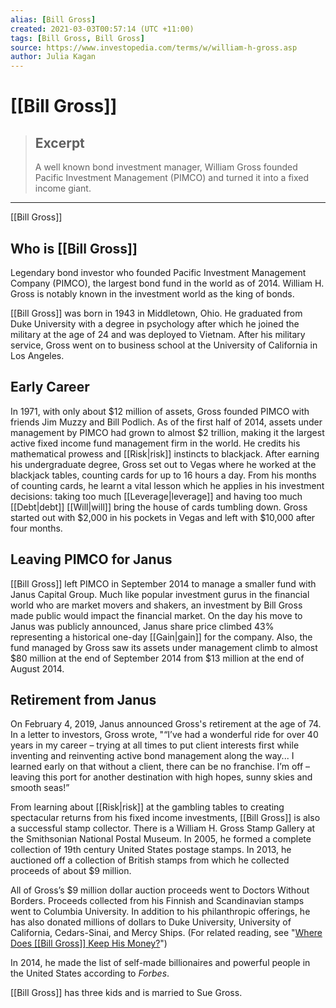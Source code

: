 ```yaml
---
alias: [Bill Gross]
created: 2021-03-03T00:57:14 (UTC +11:00)
tags: [Bill Gross, Bill Gross]
source: https://www.investopedia.com/terms/w/william-h-gross.asp
author: Julia Kagan
---
```


# [[Bill Gross]]

> ## Excerpt
> A well known bond investment manager, William Gross founded Pacific Investment Management (PIMCO) and turned it into a fixed income giant.

---

[[Bill Gross]]
## Who is [[Bill Gross]]

Legendary bond investor who founded Pacific Investment Management Company (PIMCO), the largest bond fund in the world as of 2014. William H. Gross is notably known in the investment world as the king of bonds.

[[Bill Gross]] was born in 1943 in Middletown, Ohio. He graduated from Duke University with a degree in psychology after which he joined the military at the age of 24 and was deployed to Vietnam. After his military service, Gross went on to business school at the University of California in Los Angeles.

## Early Career

In 1971, with only about $12 million of assets, Gross founded PIMCO with friends Jim Muzzy and Bill Podlich. As of the first half of 2014, assets under management by PIMCO had grown to almost $2 trillion, making it the largest active fixed income fund management firm in the world. He credits his mathematical prowess and [[Risk|risk]] instincts to blackjack. After earning his undergraduate degree, Gross set out to Vegas where he worked at the blackjack tables, counting cards for up to 16 hours a day. From his months of counting cards, he learnt a vital lesson which he applies in his investment decisions: taking too much [[Leverage|leverage]] and having too much [[Debt|debt]] [[Will|will]] bring the house of cards tumbling down. Gross started out with $2,000 in his pockets in Vegas and left with $10,000 after four months.

## Leaving PIMCO for Janus

[[Bill Gross]] left PIMCO in September 2014 to manage a smaller fund with Janus Capital Group. Much like popular investment gurus in the financial world who are market movers and shakers, an investment by Bill Gross made public would impact the financial market. On the day his move to Janus was publicly announced, Janus share price climbed 43% representing a historical one-day [[Gain|gain]] for the company. Also, the fund managed by Gross saw its assets under management climb to almost $80 million at the end of September 2014 from $13 million at the end of August 2014.

## Retirement from Janus

On February 4, 2019, Janus announced Gross's retirement at the age of 74. In a letter to investors, Gross wrote, "“I’ve had a wonderful ride for over 40 years in my career – trying at all times to put client interests first while inventing and reinventing active bond management along the way... I learned early on that without a client, there can be no franchise. I’m off – leaving this port for another destination with high hopes, sunny skies and smooth seas!”

From learning about [[Risk|risk]] at the gambling tables to creating spectacular returns from his fixed income investments, [[Bill Gross]] is also a successful stamp collector. There is a William H. Gross Stamp Gallery at the Smithsonian National Postal Museum. In 2005, he formed a complete collection of 19th century United States postage stamps. In 2013, he auctioned off a collection of British stamps from which he collected proceeds of about $9 million.

All of Gross’s $9 million dollar auction proceeds went to Doctors Without Borders. Proceeds collected from his Finnish and Scandinavian stamps went to Columbia University. In addition to his philanthropic offerings, he has also donated millions of dollars to Duke University, University of California, Cedars-Sinai, and Mercy Ships. (For related reading, see "[Where Does [[Bill Gross]] Keep His Money?](https://www.investopedia.com/articles/investing/030716/where-does-bill-gross-keep-his-money.asp)")

In 2014, he made the list of self-made billionaires and powerful people in the United States according to _Forbes_.

[[Bill Gross]] has three kids and is married to Sue Gross.
